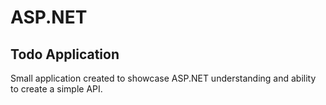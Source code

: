 # ASP.NET
## Todo Application

Small application created to showcase ASP.NET understanding and ability to create a simple API.
